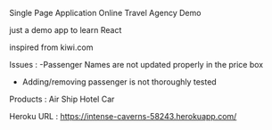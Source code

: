 Single Page Application Online Travel Agency Demo

just a demo app to learn React

inspired from kiwi.com

Issues : 
-Passenger Names are  not updated properly in the price box
- Adding/removing passenger is not thoroughly tested

Products :  Air
            Ship
            Hotel
            Car

Heroku URL : https://intense-caverns-58243.herokuapp.com/